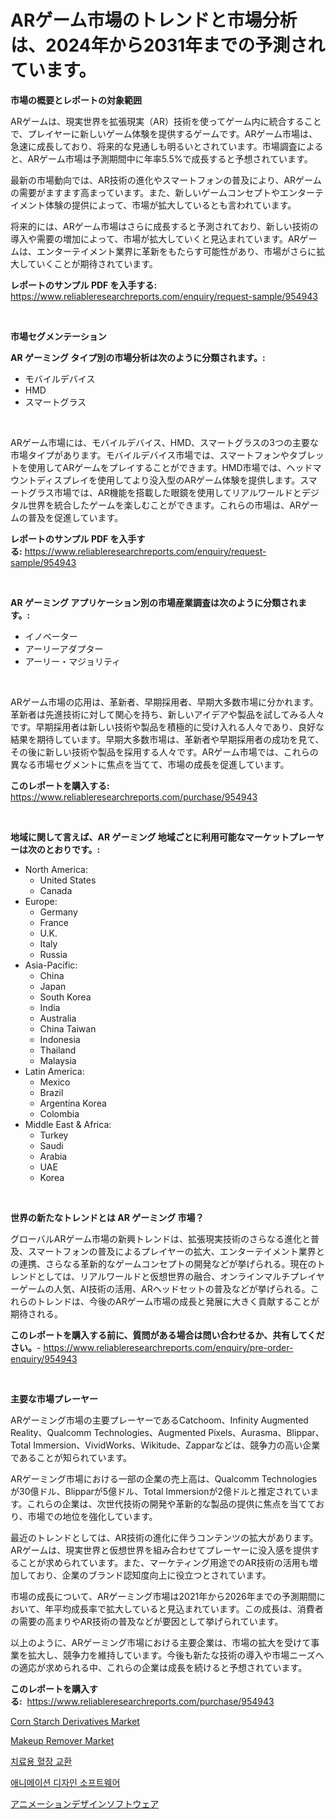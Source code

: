 <p><h1>ARゲーム市場のトレンドと市場分析は、2024年から2031年までの予測されています。</h1></p><p><strong>市場の概要とレポートの対象範囲</strong></p>
<p><p>ARゲームは、現実世界を拡張現実（AR）技術を使ってゲーム内に統合することで、プレイヤーに新しいゲーム体験を提供するゲームです。ARゲーム市場は、急速に成長しており、将来的な見通しも明るいとされています。市場調査によると、ARゲーム市場は予測期間中に年率5.5%で成長すると予想されています。</p><p>最新の市場動向では、AR技術の進化やスマートフォンの普及により、ARゲームの需要がますます高まっています。また、新しいゲームコンセプトやエンターテイメント体験の提供によって、市場が拡大しているとも言われています。</p><p>将来的には、ARゲーム市場はさらに成長すると予測されており、新しい技術の導入や需要の増加によって、市場が拡大していくと見込まれています。ARゲームは、エンターテイメント業界に革新をもたらす可能性があり、市場がさらに拡大していくことが期待されています。</p></p>
<p><strong>レポートのサンプル PDF を入手する:</strong> <a href="https://www.reliableresearchreports.com/enquiry/request-sample/954943">https://www.reliableresearchreports.com/enquiry/request-sample/954943</a></p>
<p>&nbsp;</p>
<p><strong>市場セグメンテーション</strong></p>
<p><strong>AR ゲーミング タイプ別の市場分析は次のように分類されます。:</strong></p>
<p><ul><li>モバイルデバイス</li><li>HMD</li><li>スマートグラス</li></ul></p>
<p>&nbsp;</p>
<p><p>ARゲーム市場には、モバイルデバイス、HMD、スマートグラスの3つの主要な市場タイプがあります。モバイルデバイス市場では、スマートフォンやタブレットを使用してARゲームをプレイすることができます。HMD市場では、ヘッドマウントディスプレイを使用してより没入型のARゲーム体験を提供します。スマートグラス市場では、AR機能を搭載した眼鏡を使用してリアルワールドとデジタル世界を統合したゲームを楽しむことができます。これらの市場は、ARゲームの普及を促進しています。</p></p>
<p><strong>レポートのサンプル PDF を入手する:</strong>&nbsp;<a href="https://www.reliableresearchreports.com/enquiry/request-sample/954943">https://www.reliableresearchreports.com/enquiry/request-sample/954943</a></p>
<p>&nbsp;</p>
<p><strong> AR ゲーミング アプリケーション別の市場産業調査は次のように分類されます。:</strong></p>
<p><ul><li>イノベーター</li><li>アーリーアダプター</li><li>アーリー・マジョリティ</li></ul></p>
<p>&nbsp;</p>
<p><p>ARゲーム市場の応用は、革新者、早期採用者、早期大多数市場に分かれます。革新者は先進技術に対して関心を持ち、新しいアイデアや製品を試してみる人々です。早期採用者は新しい技術や製品を積極的に受け入れる人々であり、良好な結果を期待しています。早期大多数市場は、革新者や早期採用者の成功を見て、その後に新しい技術や製品を採用する人々です。ARゲーム市場では、これらの異なる市場セグメントに焦点を当てて、市場の成長を促進しています。</p></p>
<p><strong>このレポートを購入する:</strong>&nbsp; <a href="https://www.reliableresearchreports.com/purchase/954943">https://www.reliableresearchreports.com/purchase/954943</a></p>
<p>&nbsp;</p>
<p><strong>地域に関して言えば、AR ゲーミング 地域ごとに利用可能なマーケットプレーヤーは次のとおりです。:</strong></p>
<p><ul>
    <li>
        North America:
        <ul>
            <li>United States</li>
            <li>Canada</li>
        </ul>
    </li>
    <li>
        Europe:
        <ul>
            <li>Germany</li>
            <li>France</li>
            <li>U.K.</li>
            <li>Italy</li>
            <li>Russia</li>
        </ul>
    </li>
    <li>
        Asia-Pacific:
        <ul>
            <li>China</li>
            <li>Japan</li>
            <li>South Korea</li>
            <li>India</li>
            <li>Australia</li>
            <li>China Taiwan</li>
            <li>Indonesia</li>
            <li>Thailand</li>
            <li>Malaysia</li>
        </ul>
    </li>
    <li>
        Latin America:
        <ul>
            <li>Mexico</li>
            <li>Brazil</li>
            <li>Argentina Korea</li>
            <li>Colombia</li>
        </ul>
    </li>
    <li>
        Middle East & Africa:
        <ul>
            <li>Turkey</li>
            <li>Saudi</li>
            <li>Arabia</li>
            <li>UAE</li>
            <li>Korea</li>
        </ul>
    </li>
    </ul></p>
<p>&nbsp;</p>
<p><strong>世界の新たなトレンドとは AR ゲーミング 市場？</strong></p>
<p><p>グローバルARゲーム市場の新興トレンドは、拡張現実技術のさらなる進化と普及、スマートフォンの普及によるプレイヤーの拡大、エンターテイメント業界との連携、さらなる革新的なゲームコンセプトの開発などが挙げられる。現在のトレンドとしては、リアルワールドと仮想世界の融合、オンラインマルチプレイヤーゲームの人気、AI技術の活用、ARヘッドセットの普及などが挙げられる。これらのトレンドは、今後のARゲーム市場の成長と発展に大きく貢献することが期待される。</p></p>
<p><strong>このレポートを購入する前に、質問がある場合は問い合わせるか、共有してください。</strong>- <a href="https://www.reliableresearchreports.com/enquiry/pre-order-enquiry/954943">https://www.reliableresearchreports.com/enquiry/pre-order-enquiry/954943</a></p>
<p>&nbsp;</p>
<p><strong>主要な市場プレーヤー</strong></p>
<p><p>ARゲーミング市場の主要プレーヤーであるCatchoom、Infinity Augmented Reality、Qualcomm Technologies、Augmented Pixels、Aurasma、Blippar、Total Immersion、VividWorks、Wikitude、Zapparなどは、競争力の高い企業であることが知られています。</p><p>ARゲーミング市場における一部の企業の売上高は、Qualcomm Technologiesが30億ドル、Blipparが5億ドル、Total Immersionが2億ドルと推定されています。これらの企業は、次世代技術の開発や革新的な製品の提供に焦点を当てており、市場での地位を強化しています。</p><p>最近のトレンドとしては、AR技術の進化に伴うコンテンツの拡大があります。ARゲームは、現実世界と仮想世界を組み合わせてプレーヤーに没入感を提供することが求められています。また、マーケティング用途でのAR技術の活用も増加しており、企業のブランド認知度向上に役立つとされています。</p><p>市場の成長について、ARゲーミング市場は2021年から2026年までの予測期間において、年平均成長率で拡大していると見込まれています。この成長は、消費者の需要の高まりやAR技術の普及などが要因として挙げられています。</p><p>以上のように、ARゲーミング市場における主要企業は、市場の拡大を受けて事業を拡大し、競争力を維持しています。今後も新たな技術の導入や市場ニーズへの適応が求められる中、これらの企業は成長を続けると予想されています。</p></p>
<p><strong>このレポートを購入する:</strong>&nbsp;&nbsp;<a href="https://www.reliableresearchreports.com/purchase/954943">https://www.reliableresearchreports.com/purchase/954943</a></p>
<p><p><a href="https://github.com/prosalinda88/Market-Research-Report-List-3/blob/main/corn-starch-derivatives-market.md">Corn Starch Derivatives Market</a></p><p><a href="https://view.publitas.com/reportprime-1/makeup-remover-market-offers-provide-insightful-data-for-the-time-period-from-2024-to-2031-and-also-provide-analysis-based-on-application-type-and-region/">Makeup Remover Market</a></p><p><a href="https://github.com/vsoq0zknh59/Market-Research-Report-List-1/blob/main/8600673185361.md">치료용 혈장 교환</a></p><p><a href="https://github.com/jntpkh496620/Market-Research-Report-List-1/blob/main/2484089185360.md">애니메이션 디자인 소프트웨어</a></p><p><a href="https://github.com/lababdou/Market-Research-Report-List-2/blob/main/3111834185365.md">アニメーションデザインソフトウェア</a></p></p>